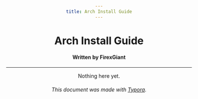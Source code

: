```yaml
---
title: Arch Install Guide
---
```


<style>
    body {
        text-align: center;
    }
</style>

# Arch Install Guide <h4>Written by FirexGiant</h4>

---

Nothing here yet.



###### This document was made with [Typora](https://typora.io/).



